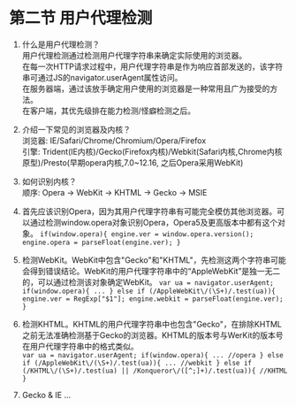 # 第二节 用户代理检测
1. 什么是用户代理检测？  
  用户代理检测通过检测用户代理字符串来确定实际使用的浏览器。  
  在每一次HTTP请求过程中，用户代理字符串是作为响应首部发送的，该字符串可通过JS的navigator.userAgent属性访问。  
  在服务器端，通过该放手确定用户使用的浏览器是一种常用且广为接受的方法。  
  在客户端，其优先级排在能力检测/怪癖检测之后。  

2. 介绍一下常见的浏览器及内核？  
  浏览器: IE/Safari/Chrome/Chromium/Opera/Firefox  
  引擎: Trident(IE内核)/Gecko(Firefox内核)/Webkit(Safari内核,Chrome内核原型)/Presto(早期opera内核,7.0~12.16, 之后Opera采用WebKit)
  
3. 如何识别内核？  
  顺序: Opera -> WebKit -> KHTML -> Gecko -> MSIE
  1. 首先应该识别Opera，因为其用户代理字符串有可能完全模仿其他浏览器。可以通过检测window.opera对象识别Opera，Opera5及更高版本中都有这个对象。
    ```
    if(window.opera){
        engine.ver = window.opera.version();
        engine.opera = parseFloat(engine.ver);
    }
    ```    
  2. 检测WebKit。WebKit中包含"Gecko"和"KHTML"，先检测这两个字符串可能会得到错误结论。WebKit的用户代理字符串中的“AppleWebKit”是独一无二的，可以通过检测该对象确定WebKit。
    ```
    var ua = navigator.userAgent;
    if(window.opera){
        ...
    } else if (/AppleWebKit\/(\S+)/.test(ua)){
        engine.ver = RegExp["$1"];
        engine.webkit = parseFloat(engine.ver);
    }
    ```  
  3. 检测KHTML。KHTML的用户代理字符串中也包含"Gecko"，在排除KHTML之前无法准确检测基于Gecko的浏览器。KHTML的版本号与WerKit的版本号在用户代理字符串中的格式类似。  
    ```
    var ua = navigator.userAgent;
    if(window.opera){
        ...
        //opera
    } else if (/AppleWebKit\/(\S+)/.test(ua)){
        ...
        //webkit
    } else if (/KHTML\/(\S+)/.test(ua) || /Konqueror\/([^;]+)/.test(ua)){
        //KHTML
    }
    ```  
  4. Gecko & IE ...
